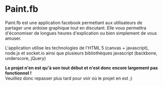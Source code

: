 Paint.fb
========

Paint.fb est une application facebook permettant aux utilisateurs de partager une 
ardoise graphique tout en discutant. Elle vous permettra d'économiser de longues
heures d'explication ou bien simplement de vous amuser.

L'application utilise les technologies de l'HTML 5 (canvas + javascript), node.js
et socket.io ainsi que plusieurs bibliothèques javascript (backbone, underscore, jQuery)

**Le projet n'en est qu'à son tout début et n'est donc encore largement pas fonctionnel !**  
Veuilliez donc repasser plus tard pour voir où le projet en est ;)